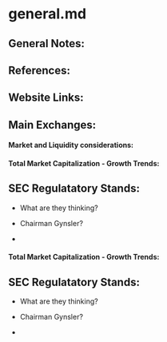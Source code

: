 # general.md  

## General Notes:  


## References:  


## Website Links:  


## Main Exchanges:  

#### Market and Liquidity considerations:  


#### Total Market Capitalization - Growth Trends: 



## SEC Regulatatory Stands:  

 * What are they thinking?   

 * Chairman Gynsler?  
 * 

#### Total Market Capitalization - Growth Trends: 



## SEC Regulatatory Stands:  

 * What are they thinking?   

 * Chairman Gynsler?  
 * 
